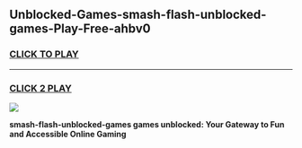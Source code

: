 
## Unblocked-Games-smash-flash-unblocked-games-Play-Free-ahbv0
<h3>
<a href="https://premium76.site?title=smash-flash-unblocked-games&ref=15A">CLICK TO PLAY</a></h3>
<hr>

<h3>
<a href="https://premium76.site?title=smash-flash-unblocked-games&ref=15A">CLICK 2 PLAY</a>
  
</h3>

<a href="https://premium76.site?title=smash-flash-unblocked-games&ref=15A"><img src="https://clearcache.store/games.png"></a>


**smash-flash-unblocked-games games unblocked: Your Gateway to Fun and Accessible Online Gaming**

